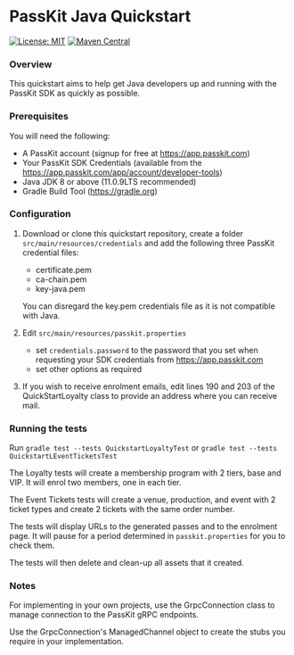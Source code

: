 PassKit Java Quickstart
=======================

[![License: MIT](https://img.shields.io/badge/License-MIT-yellow.svg)](https://opensource.org/licenses/MIT)
[![Maven Central](https://img.shields.io/maven-central/v/com.passkit.grpc/sdk.svg?label=Maven%20Central)](https://search.maven.org/artifact/com.passkit.grpc/sdk)

### Overview

This quickstart aims to help  get Java developers up and running with the PassKit SDK as quickly as possible.

### Prerequisites

You will need the following:

- A PassKit account (signup for free at https://app.passkit.com)
- Your PassKit SDK Credentials (available from the https://app.passkit.com/app/account/developer-tools)
- Java JDK 8 or above (11.0.9LTS recommended)
- Gradle Build Tool (https://gradle.org)

### Configuration

1. Download or clone this quickstart repository, create a folder `src/main/resources/credentials` and add the following three PassKit credential files:
    - certificate.pem
    - ca-chain.pem
    - key-java.pem
    
    You can disregard the key.pem credentials file as it is not compatible with Java.

2. Edit `src/main/resources/passkit.properties`
    - set `credentials.password` to the password that you set when requesting your SDK credentials from https://app.passkit.com
    - set other options as required
    
3. If you wish to receive enrolment emails, edit lines 190 and 203 of the QuickStartLoyalty class to provide an address where you can receive mail.    
    
### Running the tests

Run `gradle test --tests QuickstartLoyaltyTest` or `gradle test --tests QuickstartLEventTicketsTest`

The Loyalty tests will create a membership program with 2 tiers, base and VIP.  It will enrol two members, one in each tier.

The Event Tickets tests will create a venue, production, and event with 2 ticket types and create 2 tickets with the same order number.

The tests will display URLs to the generated passes and to the enrolment page.  It will pause for a period determined in `passkit.properties` for you to check them.

The tests will then delete and clean-up all assets that it created.

### Notes

For implementing in your own projects, use the GrpcConnection class to manage connection to the PassKit gRPC endpoints.

Use the GrpcConnection's ManagedChannel object to create the stubs you require in your implementation. 


